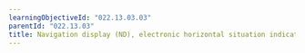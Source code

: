 ```yaml
---
learningObjectiveId: "022.13.03.03"
parentId: "022.13.03"
title: Navigation display (ND), electronic horizontal situation indicator (EHSI)
---
```

